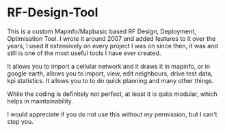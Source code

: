 # RF-Design-Tool
This is a custom Mapinfo/Mapbasic based RF Design, Deployment, Optimisation Tool.  I wrote it around 2007 and added features to it over the years, I used it extensively on every project I was on since then, it was and still is one of the most useful tools I have ever created.

It allows you to import a cellular network and it draws it in mapinfo, or in google earth, allows you to import, view, edit neighbours, drive test data, kpi statistics.  It allows you to to do quick planning and many other things.

While the coding is definitely not perfect, at least it is quite modular, which helps in maintainability.

I would appreciate if you do not use this without my permission, but I can't stop you.

